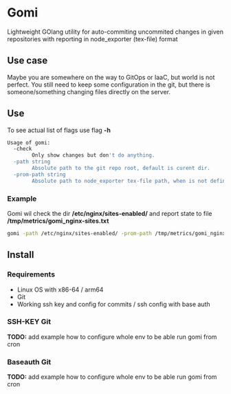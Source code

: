 # **Go**mi

Lightweight GOlang utility for auto-commiting uncommited changes in given repositories with reporting in node_exporter (tex-file) format

## Use case

Maybe you are somewhere on the way to GitOps or IaaC, but world is not perfect. You still need to keep some configuration in the git, but there is someone/something changing files directly on the server.


## Use

To see actual list of flags use flag **-h** 
```bash
Usage of gomi:
  -check
        Only show changes but don't do anything.
  -path string
        Absolute path to the git repo root, default is curent dir.
  -prom-path string
        Absolute path to node_exporter tex-file path, when is not defined, nothing will be generated.
```

### Example

Gomi wil check the dir **/etc/nginx/sites-enabled/** and report state to file **/tmp/metrics/gomi_nginx-sites.txt**
```bash
gomi -path /etc/nginx/sites-enabled/ -prom-path /tmp/metrics/gomi_nginx-sites.txt
```

## Install

### Requirements

 * Linux OS with x86-64 / arm64
 * Git
 * Working ssh key and config for commits / ssh config with base auth

### SSH-KEY Git

**TODO:** add example how to configure whole env to be able run gomi from cron

### Baseauth Git

**TODO:** add example how to configure whole env to be able run gomi from cron


